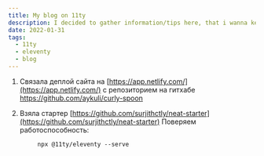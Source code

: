 ```yaml
---
title: My blog on 11ty
description: I decided to gather information/tips here, that i wanna keep
date: 2022-01-31
tags:
  - 11ty
  - eleventy
  - blog
---
```


1. Связала деплой сайта на [https://app.netlify.com/](https://app.netlify.com/) с репозиторием на гитхабе https://github.com/aykuli/curly-spoon

2.  Взяла стартер [https://github.com/surjithctly/neat-starter](https://github.com/surjithctly/neat-starter)
    Поверяем работоспособность:

             npx @11ty/eleventy --serve
